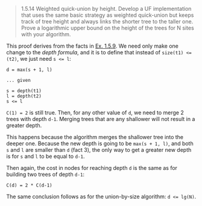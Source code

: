 > 1.5.14 Weighted quick-union by height. Develop a UF implementation that uses the
> same basic strategy as weighted quick-union but keeps track of tree height and always
> links the shorter tree to the taller one. Prove a logarithmic upper bound on the height
> of the trees for N sites with your algorithm.

This proof derives from the facts in [Ex. 1.5.9](./Exercise9.md). We need only make one change to the _*depth formula*_, and it is to define that instead of `size(t1) <= (t2)`, we just need `s <= l`:

   ~~~
   d = max(s + 1, l)

   ... given

   s = depth(t1)
   l = depth(t2)
   s <= l
   ~~~

`C(1) = 2` is still true. Then, for any other value of `d`, we need to merge 2 trees with depth `d-1`. Merging trees that are any shallower will not result in a greater depth.

This happens because the algorithm merges the shallower tree into the deeper one.
Because the new depth is going to be `max(s + 1, l)`, and both `s` and `l` are smaller than `d` (fact 3), the only way to get a greater new depth is for `s` and `l` to be equal to `d-1`.

Then again, the cost in nodes for reaching depth `d` is the same as for building two trees of depth `d-1`:

~~~
C(d) = 2 * C(d-1)
~~~

The same conclusion follows as for the union-by-size algorithm: `d <= lg(N)`.